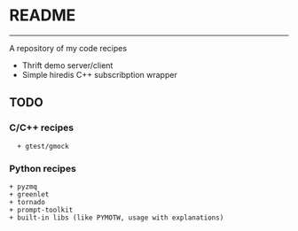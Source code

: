 # README
------
A repository of my code recipes

+ Thrift demo server/client
+ Simple hiredis C++ subscribption wrapper

## TODO

### C/C++ recipes
	  + gtest/gmock
### Python recipes
    + pyzmq
    + greenlet
    + tornado
    + prompt-toolkit
    + built-in libs (like PYMOTW, usage with explanations)
